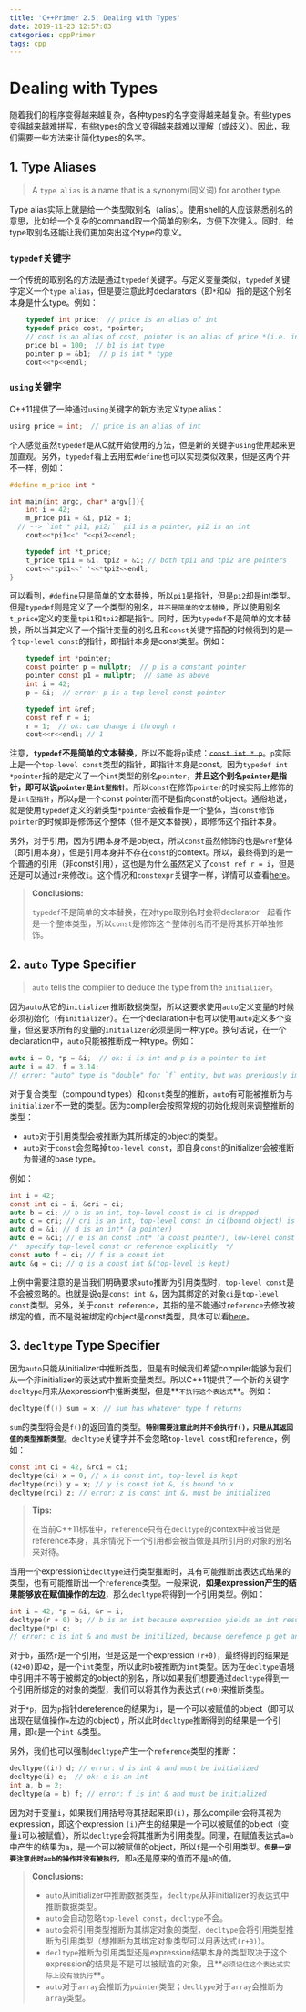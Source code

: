 ```yaml
---
title: 'C++Primer 2.5: Dealing with Types'
date: 2019-11-23 12:57:03
categories: cppPrimer
tags: cpp
---
```


# Dealing with Types

随着我们的程序变得越来越复杂，各种types的名字变得越来越复杂。有些types变得越来越难拼写，有些types的含义变得越来越难以理解（或歧义）。因此，我们需要一些方法来让简化types的名字。

## 1. Type Aliases

> A `type alias` is a name that is a synonym(同义词) for another type.

Type alias实际上就是给一个类型取别名（alias）。使用shell的人应该熟悉别名的意思，比如给一个复杂的command取一个简单的别名，方便下次键入。同时，给type取别名还能让我们更加突出这个type的意义。

### `typedef`关键字

一个传统的取别名的方法是通过`typedef`关键字。与定义变量类似，`typedef`关键字定义一个`type alias`，但是要注意此时declarators（即`*`和`&`）指的是这个别名本身是什么type。例如：

```c
	typedef int price;  // price is an alias of int
	typedef price cost, *pointer;  
	// cost is an alias of cost, pointer is an alias of price *(i.e. int *);
	price b1 = 100;  // b1 is int type
	pointer p = &b1;  // p is int * type
	cout<<*p<<endl;
```

### `using`关键字

C++11提供了一种通过`using`关键字的新方法定义type alias：

```c
using price = int;  // price is an alias of int
```

个人感觉虽然`typedef`是从C就开始使用的方法，但是新的关键字`using`使用起来更加直观。另外，`typedef`看上去用宏`#define`也可以实现类似效果，但是这两个并不一样，例如：

```c
#define m_price int *

int main(int argc, char* argv[]){
	int i = 42;
	m_price pi1 = &i, pi2 = i; 
  // --> `int * pi1, pi2;`  pi1 is a pointer, pi2 is an int
	cout<<*pi1<<" "<<pi2<<endl;

	typedef int *t_price;
	t_price tpi1 = &i, tpi2 = &i; // both tpi1 and tpi2 are pointers
	cout<<*tpi1<<' '<<*tpi2<<endl;
}
```

可以看到，`#define`只是简单的文本替换，所以`pi1`是指针，但是`pi2`却是int类型。但是`typedef`则是定义了一个类型的别名，`并不是简单的文本替换`，所以使用别名`t_price`定义的变量`tpi1`和`tpi2`都是指针。同时，因为`typedef`不是简单的文本替换，所以当其定义了一个指针变量的别名且和`const`关键字搭配的时候得到的是一个`top-level const`的指针，即指针本身是const类型。例如：

```c
	typedef int *pointer;
	const pointer p = nullptr;  // p is a constant pointer
	pointer const p1 = nullptr;  // same as above
	int i = 42;
	p = &i;  // error: p is a top-level const pointer

	typedef int &ref;
	const ref r = i;
	r = 1;  // ok: can change i through r
	cout<<r<<endl; // 1
```

注意，**`typedef`不是简单的文本替换**，所以不能将`p`读成：~~`const int * p`~~。`p`实际上是一个`top-level const`类型的指针，即指针本身是const。因为`typedef int *pointer`指的是定义了一个`int`类型的别名`pointer`，**并且这个别名`pointer`是指针，即可以说`pointer是int型指针`**。所以`const`在修饰`pointer`的时候实际上修饰的是`int型指针`，所以`p`是一个const pointer而不是指向const的object。通俗地说，就是使用`typedef`定义的新类型`*pointer`会被看作是一个整体，当`const`修饰`pointer`的时候即是修饰这个整体（但不是文本替换），即修饰这个指针本身。

另外，对于引用，因为引用本身不是object，所以`const`虽然修饰的也是`&ref`整体（即引用本身），但是引用本身并不存在`const`的context。所以，最终得到的是一个普通的引用（非const引用），这也是为什么虽然定义了`const ref r = i`，但是还是可以通过`r`来修改`i`。这个情况和`constexpr`关键字一样，详情可以查看[here](https://www.hellscript.cc/2019/11/19/subposts_cppPrimer/CPN-2-4-Const/)。

> **Conclusions:**
>
> `typedef`不是简单的文本替换，在对type取别名时会将declarator一起看作是一个整体类型，所以`const`是修饰这个整体别名而不是将其拆开单独修饰。

## 2. `auto` Type Specifier

> `auto` tells the compiler to deduce the type from the `initializer`。

因为`auto`从它的`initializer`推断数据类型，所以这要求使用`auto`定义变量的时候必须初始化（有`initializer`）。在一个declaration中也可以使用`auto`定义多个变量，但这要求所有的变量的`initializer`必须是同一种type。换句话说，在一个declaration中，`auto`只能被推断成一种type。例如：

```c
auto i = 0, *p = &i;  // ok: i is int and p is a pointer to int
auto i = 42, f = 3.14; 
// error: "auto" type is "double" for `f` entity, but was previously implied to be "int"
```

对于复合类型（compound types）和`const`类型的推断，`auto`有可能被推断为与`initializer`不一致的类型。因为compiler会按照常规的初始化规则来调整推断的类型：

- `auto`对于引用类型会被推断为其所绑定的object的类型。
- `auto`对于`const`会忽略掉`top-level const`，即自身`const`的initializer会被推断为普通的base type。

例如：

```c
int i = 42;
const int ci = i, &cri = ci;
auto b = ci; // b is an int, top-level const in ci is dropped
auto c = cri; // cri is an int, top-level const in ci(bound object) is dropped
auto d = &i; // d is an int* (a pointer)
auto e = &ci; // e is an const int* (a const pointer), low-level const is kept
/*  specify top-level const or reference explicitly  */
const auto f = ci; // f is a const int
auto &g = ci; // g is a const int &(top-level is kept)
```

上例中需要注意的是当我们明确要求`auto`推断为引用类型时，`top-level const`是不会被忽略的。也就是说`g`是`const int &`，因为其绑定的对象`ci`是`top-level const`类型。另外，关于`const reference`，其指的是不能通过`reference`去修改被绑定的值，而不是说被绑定的object是const类型，具体可以看[here](https://www.hellscript.cc/2019/11/19/subposts_cppPrimer/CPN-2-4-Const/)。

## 3. `decltype` Type Specifier

因为`auto`只能从initializer中推断类型，但是有时候我们希望compiler能够为我们从一个非initializer的表达式中推断变量类型。所以C++11提供了一个新的关键字`decltype`用来从expression中推断类型，但是**`不执行这个表达式`**。例如：

```c
decltype(f()) sum = x; // sum has whatever type f returns
```

`sum`的类型将会是`f()`的返回值的类型。**`特别需要注意此时并不会执行f()，只是从其返回值的类型推断类型`**。`decltype`关键字并不会忽略`top-level const`和`reference`，例如：

```c
const int ci = 42, &rci = ci;
decltype(ci) x = 0; // x is const int, top-level is kept
decltype(rci) y = x; // y is const int &, is bound to x
decltype(rci) z; // error: z is const int &, must be initialized
```

> **Tips:**
>
> 在当前C++11标准中，`reference`只有在`decltype`的context中被当做是reference本身，其余情况下一个引用都会被当做是其所引用的对象的别名来对待。

当用一个expression让`decltype`进行类型推断时，其有可能推断出表达式结果的类型，也有可能推断出一个`reference`类型。一般来说，**如果expression产生的结果能够放在赋值操作的左边**，那么`decltype`将得到一个引用类型。例如：

```c
int i = 42, *p = &i, &r = i;
decltype(r + 0) b; // b is an int because expression yields an int result
decltype(*p) c; 
// error: c is int & and must be initilized, because derefence p get an object can be assigned
```

对于`b`，虽然`r`是一个引用，但是这是一个expression `(r+0)`，最终得到的结果是`(42+0)`即`42`，是一个`int`类型，所以此时`b`被推断为`int`类型。因为在`decltype`语境中引用并不等于被绑定的object的别名，所以如果我们想要通过`decltype`得到一个引用所绑定的对象的类型，我们可以将其作为表达式`(r+0)`来推断类型。

对于`*p`，因为`p`指针dereference的结果为`i`，是一个可以被赋值的object（即可以出现在赋值操作`=`左边的object），所以此时`decltype`推断得到的结果是一个引用，即`c`是一个`int &`类型。

另外，我们也可以强制`decltype`产生一个`reference`类型的推断：

```c
decltype((i)) d; // error: d is int & and must be initialized
decltype(i) e;  // ok: e is an int
int a, b = 2;
decltype(a = b) f; // error: f is int & and must be initialized
```

因为对于变量`i`，如果我们用括号将其括起来即`(i)`，那么compiler会将其视为expression，即这个expression `(i)`产生的结果是一个可以被赋值的object（变量`i`可以被赋值），所以`decltype`会将其推断为引用类型。同理，在赋值表达式`a=b`中产生的结果为`a`，是一个可以被赋值的object，所以`f`是一个引用类型。**`但是一定要注意此时a=b的操作并没有被执行`**，即`a`还是原来的值而不是`b`的值。

> **Conclusions:**
>
> - `auto`从initializer中推断数据类型，`decltype`从非initializer的表达式中推断数据类型。
> - `auto`会自动忽略`top-level const`，`decltype`不会。
> - `auto`会将引用类型推断为其绑定对象的类型，`decltype`会将引用类型推断为引用类型（想推断为其绑定对象类型可以用表达式`(r+0)`）。
> - `decltype`推断为引用类型还是expression结果本身的类型取决于这个expression的结果是不是可以被赋值的对象，且**`必须记住这个表达式实际上没有被执行`**。
> - `auto`对于`array`会推断为`pointer`类型；`decltype`对于`array`会推断为`array`类型。